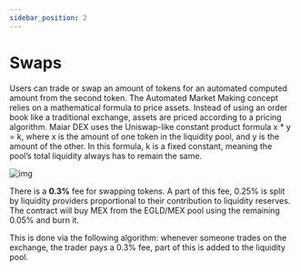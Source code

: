 ```yaml
---
sidebar_position: 2
---
```


# Swaps

Users can trade or swap an amount of tokens for an automated computed amount from the second token. The Automated Market Making concept relies on a mathematical formula to price assets. Instead of using an order book like a traditional exchange, assets are priced according to a pricing algorithm. Maiar DEX uses the Uniswap-like constant product formula x \* y = k, where x is the amount of one token in the liquidity pool, and y is the amount of the other. In this formula, k is a fixed constant, meaning the pool’s total liquidity always has to remain the same.

![img](/docs/token-swaps.png)

There is a **0.3%** fee for swapping tokens. A part of this fee, 0.25% is split by liquidity providers proportional to their contribution to liquidity reserves. The contract will buy MEX from the EGLD/MEX pool using the remaining 0.05% and burn it.

This is done via the following algorithm: whenever someone trades on the exchange, the trader pays a 0.3% fee, part of this is added to the liquidity pool.
